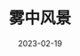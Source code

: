 ---
title: "雾中风景"
date: "2023-02-19"
price: "80.00"
theaters: ["中国电影资料馆艺术影院"]
remark: ['学术放映', '1988']
---